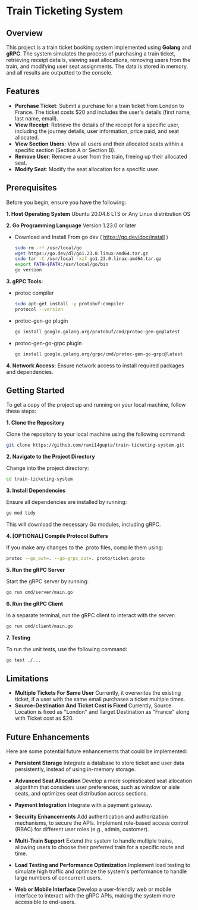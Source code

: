 # Train Ticketing System

## Overview
This project is a train ticket booking system implemented using **Golang** and **gRPC**. The system simulates the process of purchasing a train ticket, retrieving receipt details, viewing seat allocations, removing users from the train, and modifying user seat assignments. The data is stored in memory, and all results are outputted to the console.

## Features
- **Purchase Ticket**: Submit a purchase for a train ticket from London to France. The ticket costs $20 and includes the user's details (first name, last name, email).
- **View Receipt**: Retrieve the details of the receipt for a specific user, including the journey details, user information, price paid, and seat allocated.
- **View Section Users**: View all users and their allocated seats within a specific section (Section A or Section B).
- **Remove User**: Remove a user from the train, freeing up their allocated seat.
- **Modify Seat**: Modify the seat allocation for a specific user.

## Prerequisites
Before you begin, ensure you have the following:

**1. Host Operating System**
Ubuntu 20.04.6 LTS or Any Linux distribution OS

**2. Go Programming Language**
Version 1.23.0 or later 
- Download and Install From go dev ( https://go.dev/doc/install )
  ```bash
  sudo rm -rf /usr/local/go
  wget https://go.dev/dl/go1.23.0.linux-amd64.tar.gz
  sudo tar -C /usr/local -xzf go1.23.0.linux-amd64.tar.gz
  export PATH=$PATH:/usr/local/go/bin
  go version
  ```

**3. gRPC Tools:**
- protoc compiler
  ```bash
  sudo apt-get install -y protobuf-compiler
  protocol --version
  ```
- protoc-gen-go plugin
  ```bash
  go install google.golang.org/protobuf/cmd/protoc-gen-go@latest
  ```
- protoc-gen-go-grpc plugin
  ```bash
  go install google.golang.org/grpc/cmd/protoc-gen-go-grpc@latest
  ```

**4. Network Access:**
Ensure network access to install required packages and dependencies.

## Getting Started
To get a copy of the project up and running on your local machine, follow these steps:

**1. Clone the Repository**

Clone the repository to your local machine using the following command:
```bash
git clone https://github.com/ravi14gupta/train-ticketing-system.git
```

**2. Navigate to the Project Directory**

Change into the project directory:
```bash
cd train-ticketing-system
```

**3. Install Dependencies**

Ensure all dependencies are installed by running:
```bash
go mod tidy
```
This will download the necessary Go modules, including gRPC.

**4. [OPTIONAL] Compile Protocol Buffers**

If you make any changes to the .proto files, compile them using:
```bash
protoc --go_out=. --go-grpc_out=. proto/ticket.proto
```

**5. Run the gRPC Server**

Start the gRPC server by running:
```bash
go run cmd/server/main.go
```

**6. Run the gRPC Client**

In a separate terminal, run the gRPC client to interact with the server:
```bash
go run cmd/client/main.go
```

**7. Testing**

To run the unit tests, use the following command:
```bash
go test ./...
```
## Limitations
- **Multiple Tickets For Same User**
  Currently, it overwrites the existing ticket, if a user with the same email purchases a ticket multiple times.
- **Source-Destination And Ticket Cost is Fixed**
  Currently, Source Location is fixed as "London" and Target Destination as "France" along with Ticket cost as $20.

## Future Enhancements
Here are some potential future enhancements that could be implemented:

- **Persistent Storage**
Integrate a database to store ticket and user data persistently, instead of using in-memory storage.

- **Advanced Seat Allocation**
Develop a more sophisticated seat allocation algorithm that considers user preferences, such as window or aisle seats, and optimizes seat distribution across sections.

- **Payment Integration**
Integrate with a payment gateway.

- **Security Enhancements**
Add authentication and authorization mechanisms, to secure the APIs. Implement role-based access control (RBAC) for different user roles (e.g., admin, customer).

- **Multi-Train Support**
Extend the system to handle multiple trains, allowing users to choose their preferred train for a specific route and time.

- **Load Testing and Performance Optimization**
Implement load testing to simulate high traffic and optimize the system's performance to handle large numbers of concurrent users.

- **Web or Mobile Interface**
Develop a user-friendly web or mobile interface to interact with the gRPC APIs, making the system more accessible to end-users.
